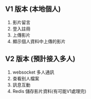 [//]: # (## 實作類似抖音功能，並且能處理高併發大流量任務)

[//]: # (- [x] Logger)

[//]: # (- [ ] mq)

[//]: # (- [ ] middleware)

[//]: # (  - [ ] 令牌桶)

[//]: # (  - [ ] 熔斷)

[//]: # (  - [ ] 降級)

[//]: # (  - [x] jwt)

[//]: # (- [ ] message queue)

[//]: # (  - [ ] kafka or rebbit mq)

[//]: # (- [x] grpc)

[//]: # (  - [x] 攔截器)

[//]: # (  - [x] gateway)

[//]: # (  - [x] pool)

[//]: # (- [x] etcd)

[//]: # (- [ ] prometheus)

[//]: # (  - [ ] Grafana)

[//]: # (- [ ] Jagger)

[//]: # (- [ ] docker)

[//]: # (- [ ] load balance)

[//]: # (- [ ] k8s)

[//]: # (  - [ ] minikub)

[//]: # (- [ ] Helm)

[//]: # (- [ ] aws in localstack)

[//]: # (  - [ ] ec2)

[//]: # (- [ ] CICD)

[//]: # (  - [x] github flow or jenkins)

[//]: # (  - [ ] argocd)

[//]: # ()
[//]: # (## Token 邏輯)

[//]: # (### 滿足black list條件,偵測當前流量|使用普羅米修斯|,假設在高流量狀態將id推送到mq上再批量處理blacklist邏輯,反之則直接寫入redis  )

## V1 版本 (本地個人)
1. 影片留言
2. 登入註冊
3. 上傳影片
4. 顯示個人資料中上傳的影片

## V2 版本 (預計接入多人)
1. websocket 多人通訊
2. 查看别人檔案
3. 訊息互動
4. Redis 儲存影片資料(有可能V1處理完)